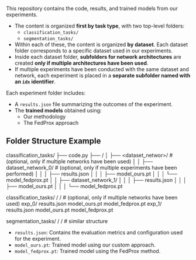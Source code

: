 This repository contains the code, results, and trained models from our experiments.

- The content is organized **first by task type**, with two top-level folders:
  - `classification_tasks/`
  - `segmentation_tasks/`
- Within each of these, the content is organized **by dataset**. Each dataset folder corresponds to a specific dataset used in our experiments.
- Inside each dataset folder, **subfolders for network architectures** are created **only if multiple architectures have been used**.
- If multiple experiments have been conducted with the same dataset and network, each experiment is placed in a **separate subfolder named with an `idx` identifier**.

Each experiment folder includes:
  - A `results.json` file summarizing the outcomes of the experiment.
  - The **trained models** obtained using:
    - Our methodology
    - The FedProx approach

## Folder Structure Example

classification_tasks/
├── code.py
├── <dataset>/
│ ├── <dataset_networ>/ # (optional, only if multiple networks have been used)
│ │ ├── dataset_network_0/ # (optional, only if multiple experiments have been performed)
│ │ │ ├── results.json
│ │ │ ├── model_ours.pt
│ │ │ └── model_fedprox.pt
│ │ ├── dataset_network_1/
│ │ │ ├── results.json
│ │ │ ├── model_ours.pt
│ │ │ └── model_fedprox.pt

classification_tasks/
<dataset>/
<network>/ # (optional, only if multiple networks have been used)
exp_0/
results.json
model_ours.pt
model_fedprox.pt
exp_1/
results.json
model_ours.pt
model_fedprox.pt

segmentation_tasks/
<dataset>/
<network>/ # similar structure

- `results.json`: Contains the evaluation metrics and configuration used for the experiment.
- `model_ours.pt`: Trained model using our custom approach.
- `model_fedprox.pt`: Trained model using the FedProx method.

